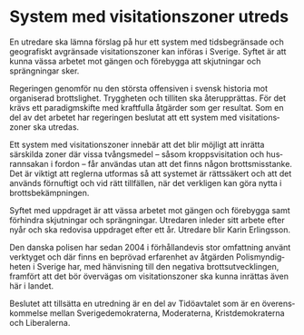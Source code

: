 # System med visitationszoner utreds

En utredare ska lämna förslag på hur ett system med tids­begränsade och geografiskt avgränsade visitations­zoner kan införas i Sverige. Syftet är att kunna vässa arbetet mot gängen och före­bygga att skjut­ningar och sprängningar sker.

Regeringen genomför nu den största offensiven i svensk historia mot organiserad brotts­lighet. Tryggheten och tilliten ska återupprättas. För det krävs ett paradigm­skifte med kraftfulla åtgärder som ger resultat. Som en del av det arbetet har regeringen beslutat att ett system med visitations­zoner ska utredas.

Ett system med visitations­zoner innebär att det blir möjligt att inrätta särskilda zoner där vissa tvångs­medel – såsom kropps­visitation och hus­rann­­sakan i fordon – får användas utan att det finns någon brotts­misstanke. Det är viktigt att reglerna utformas så att systemet är rättssäkert och att det används förnuftigt och vid rätt tillfällen, när det verkligen kan göra nytta i brotts­bekämp­ningen.

Syftet med uppdraget är att vässa arbetet mot gängen och före­bygga samt förhindra skjutningar och spräng­ningar. Utredaren inleder sitt arbete efter nyår och ska redovisa upp­draget efter ett år. Utredare blir Karin Erlingsson.

Den danska polisen har sedan 2004 i förhållandevis stor omfattning använt verktyget och där finns en beprövad erfarenhet av åtgärden Polis­myndig­heten i Sverige har, med hänvisning till den negativa brotts­utveck­lingen, framfört att det bör övervägas om visitations­zoner ska kunna inrättas även här i landet.

Beslutet att tillsätta en utredning är en del av Tidöavtalet som är en överens­kommelse mellan Sverige­demokraterna, Moderaterna, Krist­demokraterna och Liberalerna.
